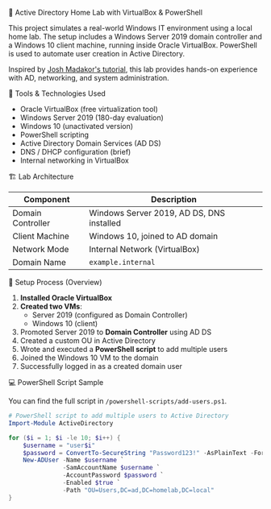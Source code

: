 🧪 Active Directory Home Lab with VirtualBox & PowerShell

This project simulates a real-world Windows IT environment using a local home lab. The setup includes a Windows Server 2019 domain controller and a Windows 10 client machine, running inside Oracle VirtualBox. PowerShell is used to automate user creation in Active Directory.

Inspired by [Josh Madakor's tutorial](https://www.youtube.com/watch?v=uq7zjBodZ5I), this lab provides hands-on experience with AD, networking, and system administration.

🧰 Tools & Technologies Used

- Oracle VirtualBox (free virtualization tool)
- Windows Server 2019 (180-day evaluation)
- Windows 10 (unactivated version)
- PowerShell scripting
- Active Directory Domain Services (AD DS)
- DNS / DHCP configuration (brief)
- Internal networking in VirtualBox

🏗️ Lab Architecture

| Component       | Description                            |
|----------------|----------------------------------------|
| Domain Controller | Windows Server 2019, AD DS, DNS installed |
| Client Machine  | Windows 10, joined to AD domain        |
| Network Mode    | Internal Network (VirtualBox)          |
| Domain Name     | `example.internal`     |

🔧 Setup Process (Overview)

1. **Installed Oracle VirtualBox**
2. **Created two VMs**:
   - Server 2019 (configured as Domain Controller)
   - Windows 10 (client)
3. Promoted Server 2019 to **Domain Controller** using AD DS
4. Created a custom OU in Active Directory
5. Wrote and executed a **PowerShell script** to add multiple users
6. Joined the Windows 10 VM to the domain
7. Successfully logged in as a created domain user

💻 PowerShell Script Sample

You can find the full script in `/powershell-scripts/add-users.ps1`.

```powershell
# PowerShell script to add multiple users to Active Directory
Import-Module ActiveDirectory

for ($i = 1; $i -le 10; $i++) {
    $username = "user$i"
    $password = ConvertTo-SecureString "Password123!" -AsPlainText -Force
    New-ADUser -Name $username `
               -SamAccountName $username `
               -AccountPassword $password `
               -Enabled $true `
               -Path "OU=Users,DC=ad,DC=homelab,DC=local"
}
